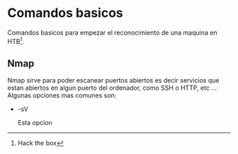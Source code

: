 # Comandos basicos
Comandos basicos para empezar el reconocimiento de una maquina en HTB[^1]. 

[^1]: Hack the box

## Nmap
Nmap sirve para poder escanear puertos abiertos es decir servicios que estan abiertos en algun puerto del ordenador, como SSH o HTTP, etc ...
Algunas opciones mas comunes son:

* -sV

  Esta opcion






